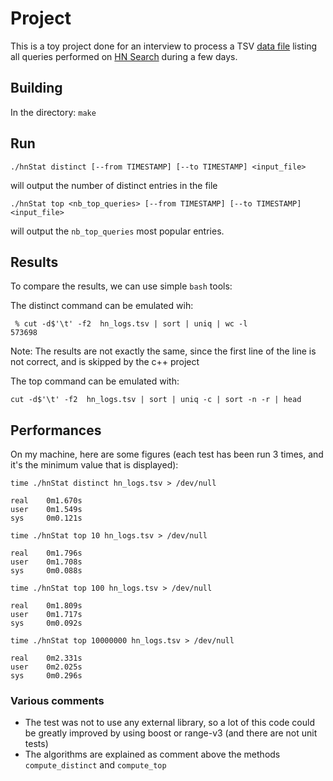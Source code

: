 # Project

This is a toy project done for an interview to process a TSV [data file](https://www.dropbox.com/s/4qseadi3lcceq3b/hn_logs.tsv.bz2?dl=0) listing all queries performed on [HN Search](https://hn.algolia.com) during a few days.

## Building

In the directory:
`make`

## Run

`./hnStat distinct [--from TIMESTAMP] [--to TIMESTAMP] <input_file>`

will output the number of distinct entries in the file

```
./hnStat top <nb_top_queries> [--from TIMESTAMP] [--to TIMESTAMP] <input_file>
```

will output the `nb_top_queries` most popular entries.

## Results

To compare the results, we can use simple `bash` tools:

The distinct command can be emulated wih:
```
 % cut -d$'\t' -f2  hn_logs.tsv | sort | uniq | wc -l
573698
```

Note: The results are not exactly the same, since the first line of the line is not correct, and is skipped by the c++ project

The top command can be emulated with:
```
cut -d$'\t' -f2  hn_logs.tsv | sort | uniq -c | sort -n -r | head
```
## Performances

On my machine, here are some figures (each test has been run 3 times, and it's the minimum value that is displayed):


```
time ./hnStat distinct hn_logs.tsv > /dev/null

real    0m1.670s
user    0m1.549s
sys     0m0.121s
```

```
time ./hnStat top 10 hn_logs.tsv > /dev/null

real    0m1.796s
user    0m1.708s
sys     0m0.088s
```

```
time ./hnStat top 100 hn_logs.tsv > /dev/null

real    0m1.809s
user    0m1.717s
sys     0m0.092s
```

```
time ./hnStat top 10000000 hn_logs.tsv > /dev/null

real    0m2.331s
user    0m2.025s
sys     0m0.296s
```

### Various comments

* The test was not to use any external library, so a lot of this code could be greatly improved by using boost or range-v3 (and there are not unit tests)
* The algorithms are explained as comment above the methods `compute_distinct` and `compute_top`
